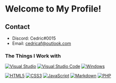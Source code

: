 

# Welcome to My Profile! 

## Contact
  
* Discord: Cedric#0015
* Email: cedricaf@outlook.com



### The Things I Work with
  
[![Visual Studio](https://img.shields.io/badge/Visual%20Studio-5C2D91.svg?style=for-the-badge&logo=visual-studio&logoColor=white)](#) [![Visual Studio Code](https://img.shields.io/badge/Visual%20Studio%20Code-0078d7.svg?style=for-the-badge&logo=visual-studio-code&logoColor=white)](#) [![Windows](https://img.shields.io/badge/Windows-0078D6?style=for-the-badge&logo=windows&logoColor=white)](#)
  
[![HTML5](https://img.shields.io/badge/html5-%23E34F26.svg?style=for-the-badge&logo=html5&logoColor=white)](#) [![CSS3](https://img.shields.io/badge/css3-%231572B6.svg?style=for-the-badge&logo=css3&logoColor=white)](#) [![JavaScript](https://img.shields.io/badge/javascript-%23323330.svg?style=for-the-badge&logo=javascript&logoColor=%23F7DF1E)](#) [![Markdown](https://img.shields.io/badge/markdown-%23000000.svg?style=for-the-badge&logo=markdown&logoColor=white)](#) [![PHP](https://img.shields.io/badge/php-%23777BB4.svg?style=for-the-badge&logo=php&logoColor=white)](#)
